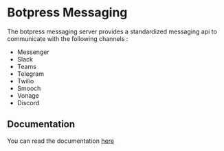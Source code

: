 # Botpress Messaging

The botpress messaging server provides a standardized messaging api to communicate with the following channels :

- Messenger
- Slack
- Teams
- Telegram
- Twilio
- Smooch
- Vonage
- Discord

## Documentation

You can read the documentation [here](./doc/readme.md)
